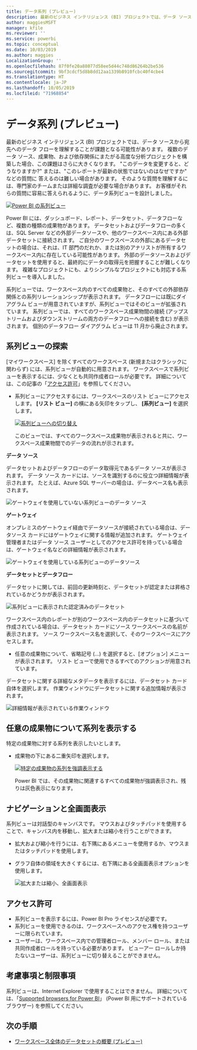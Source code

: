 ```yaml
---
title: データ系列 (プレビュー)
description: 最新のビジネス インテリジェンス (BI) プロジェクトでは、データ ソースから宛先へのデータ フローを理解することが、お客様の多くにとって重要な課題です。
author: maggiesMSFT
manager: kfile
ms.reviewer: ''
ms.service: powerbi
ms.topic: conceptual
ms.date: 10/03/2019
ms.author: maggies
LocalizationGroup: ''
ms.openlocfilehash: 87f0fe20a88077d58ee5d44c748d86264b2be536
ms.sourcegitcommit: 9bf3cdcf5d8b8dd12aa1339b8910fcbc40f4cbe4
ms.translationtype: HT
ms.contentlocale: ja-JP
ms.lasthandoff: 10/05/2019
ms.locfileid: "71968854"
---
```

# <a name="data-lineage-preview"></a>データ系列 (プレビュー)
最新のビジネス インテリジェンス (BI) プロジェクトでは、データ ソースから宛先へのデータ フローを理解することが課題となる可能性があります。 複数のデータ ソース、成果物、および依存関係にまたがる高度な分析プロジェクトを構築した場合、この課題はさらに大きくなります。  "このデータを変更すると、どうなりますか?" または、"このレポートが最新の状態ではないのはなぜですか" などの質問に 答えるのは難しい場合があります。 そのような質問を理解するには、専門家のチームまたは詳細な調査が必要な場合があります。 お客様がそれらの質問に容易に答えられるように、データ系列ビューを設計しました。

[ ![Power BI の系列ビュー](media/service-data-lineage/power-bi-lineage-view-cropped.png) ](media/service-data-lineage/power-bi-lineage-view-full-size.png#lightbox)
 
Power BI には、ダッシュボード、レポート、データセット、データフローなど、複数の種類の成果物があります。 データセットおよびデータフローの多くは、SQL Server などの外部データソースや、他のワークスペース内にある外部データセットに接続されます。 ご自分のワークスペースの外部にあるデータセットの場合は、それは、IT 部門のだれか、または別のアナリストが所有するワークスペース内に存在している可能性があります。 外部のデータソースおよびデータセットを使用すると、最終的にデータの取得元を把握することが難しくなります。 複雑なプロジェクトにも、よりシンプルなプロジェクトにも対応する系列ビューを導入しました。 

系列ビューでは、ワークスペース内のすべての成果物と、そのすべての外部依存関係との系列リレーションシップが表示されます。 データフローには既にダイアグラム ビューが用意されていますが、系列ビューではそのビューが拡張されています。 系列ビューでは、すべてのワークスペース成果物間の接続 (アップストリームおよびダウンストリームの両方のデータフローへの接続を含む) が表示されます。 個別のデータフロー ダイアグラム ビューは 11 月から廃止されます。

## <a name="explore-lineage-view"></a>系列ビューの探索

[マイワークスペース] を除くすべてのワークスペース (新規またはクラシックに関わらず) には、系列ビューが自動的に用意されます。 ワークスペースで系列ビューを表示するには、少なくとも共同作成者ロールが必要です。 詳細については、この記事の「[アクセス許可](#permissions)」を参照してください。 

- 系列ビューにアクセスするには、ワークスペースのリスト ビューにアクセスします。 **[リスト ビュー]** の横にある矢印をタップし、 **[系列ビュー]** を選択します。

    [ ![系列ビューへの切り替え](media/service-data-lineage/power-bi-lineage-list-view-cropped.png) ](media/service-data-lineage/power-bi-lineage-list-view.png#lightbox)

    このビューでは、すべてのワークスペース成果物が表示されると共に、ワークスペース成果物間でのデータの流れが示されます。

**データ ソース**

データセットおよびデータフローのデータ取得元であるデータ ソースが表示されます。 データ ソース カードには、ソースを識別するのに役立つ詳細情報が表示されます。 たとえば、Azure SQL サーバーの場合は、データベース名も表示されます。

![ゲートウェイを使用していない系列ビューのデータ ソース](media/service-data-lineage/power-bi-lineage-data-source-no-gateway.png)
 
**ゲートウェイ**

オンプレミスのゲートウェイ経由でデータソースが接続されている場合は、データソース カードにはゲートウェイに関する情報が追加されます。 ゲートウェイ管理者またはデータ ソース ユーザーとしてのアクセス許可を持っている場合は、ゲートウェイ名などの詳細情報が表示されます。

![ゲートウェイを使用している系列ビューのデータソース](media/service-data-lineage/power-bi-lineage-data-source-with-gateway.png)

**データセットとデータフロー**
 
データセットに関しては、前回の更新時刻と、データセットが認定または昇格されているかどうかが表示されます。

![系列ビューに表示された認定済みのデータセット](media/service-data-lineage/power-bi-lineage-external-certified-dataset.png)
 
ワークスペース内のレポートが別のワークスペース内のデータセットに基づいて作成されている場合は、データセット カードにソース ワークスペースの名前が表示されます。 ソース ワークスペース名を選択して、そのワークスペースにアクセスします。
 
- 任意の成果物について、省略記号 (...) を選択すると、[オプション] メニューが表示されます。 リスト ビューで使用できるすべてのアクションが用意されています。
  
データセットに関する詳細なメタデータを表示するには、データセット カード自体を選択します。 作業ウィンドウにデータセットに関する追加情報が表示されます。

![詳細情報が表示されている作業ウィンドウ](media/service-data-lineage/power-bi-lineage-side-pane.png)
 
## <a name="show-lineage-for-any-artifact"></a>任意の成果物について系列を表示する 

特定の成果物に対する系列を表示したいとします。

- 成果物の下にある二重矢印を選択します。

    [ ![特定の成果物の系列を強調表示する](media/service-data-lineage/power-bi-lineage-highlight-cropped.png) ](media/service-data-lineage/power-bi-lineage-highlight-full-size.png#lightbox)

    Power BI では、その成果物に関連するすべての成果物が強調表示され、残りは灰色表示になります。 

## <a name="navigation-and-full-screen"></a>ナビゲーションと全画面表示 

系列ビューは対話型のキャンバスです。 マウスおよびタッチパッドを使用することで、キャンバス内を移動し、拡大または縮小を行うことができます。  

- 拡大および縮小を行うには、右下隅にあるメニューを使用するか、マウスまたはタッチパッドを使用します。 

- グラフ自体の領域を大きくするには、右下隅にある全画面表示オプションを使用します。 

    ![拡大または縮小、全画面表示](media/service-data-lineage/power-bi-lineage-zoom-full-screen.png)

## <a name="permissions"></a>アクセス許可

- 系列ビューを表示するには、Power BI Pro ライセンスが必要です。
- 系列ビューを使用できるのは、ワークスペースへのアクセス権を持つユーザーに限られています。
- ユーザーは、ワークスペース内での管理者ロール、メンバー ロール、または共同作成者ロールを持っている必要があります。 ビューアー ロールしか持たないユーザーは、系列ビューに切り替えることができません。

## <a name="considerations-and-limitations"></a>考慮事項と制限事項

系列ビューは、Internet Explorer で使用することはできません。 詳細については、「[Supported browsers for Power BI](power-bi-browsers.md)」 (Power BI 用にサポートされているブラウザー) を参照してください。

## <a name="next-steps"></a>次の手順

- [ワークスペース全体のデータセットの概要 (プレビュー)](service-datasets-across-workspaces.md)
